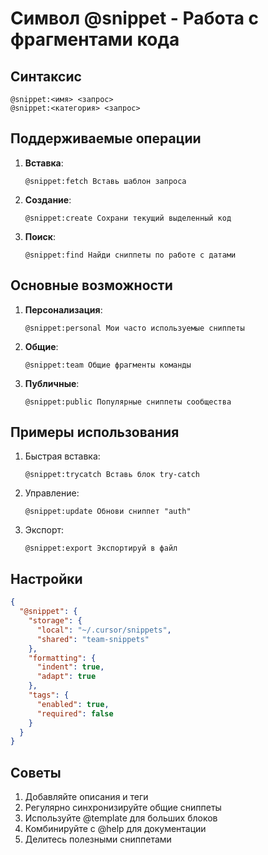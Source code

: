 # Символ @snippet - Работа с фрагментами кода

## Синтаксис
```
@snippet:<имя> <запрос>
@snippet:<категория> <запрос>
```

## Поддерживаемые операции
1. **Вставка**:
   ```cursor
   @snippet:fetch Вставь шаблон запроса
   ```

2. **Создание**:
   ```cursor
   @snippet:create Сохрани текущий выделенный код
   ```

3. **Поиск**:
   ```cursor
   @snippet:find Найди сниппеты по работе с датами
   ```

## Основные возможности
1. **Персонализация**:
   ```cursor
   @snippet:personal Мои часто используемые сниппеты
   ```

2. **Общие**:
   ```cursor
   @snippet:team Общие фрагменты команды
   ```

3. **Публичные**:
   ```cursor
   @snippet:public Популярные сниппеты сообщества
   ```

## Примеры использования
1. Быстрая вставка:
   ```cursor
   @snippet:trycatch Вставь блок try-catch
   ```

2. Управление:
   ```cursor
   @snippet:update Обнови сниппет "auth"
   ```

3. Экспорт:
   ```cursor
   @snippet:export Экспортируй в файл
   ```

## Настройки
```json
{
  "@snippet": {
    "storage": {
      "local": "~/.cursor/snippets",
      "shared": "team-snippets"
    },
    "formatting": {
      "indent": true,
      "adapt": true
    },
    "tags": {
      "enabled": true,
      "required": false
    }
  }
}
```

## Советы
1. Добавляйте описания и теги
2. Регулярно синхронизируйте общие сниппеты
3. Используйте @template для больших блоков
4. Комбинируйте с @help для документации
5. Делитесь полезными сниппетами